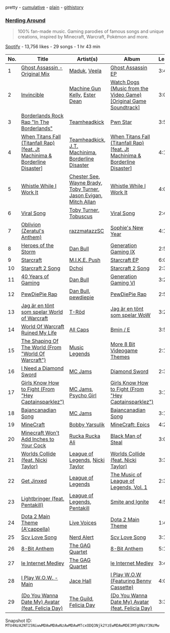 pretty - [cumulative](/playlists/cumulative/37i9dQZF1DX3YGn6btf5lC.md) - [plain](/playlists/plain/37i9dQZF1DX3YGn6btf5lC) - [githistory](https://github.githistory.xyz/mackorone/spotify-playlist-archive/blob/main/playlists/plain/37i9dQZF1DX3YGn6btf5lC)

### [Nerding Around](https://open.spotify.com/playlist/37i9dQZF1DX3YGn6btf5lC)

> 100% fan\-made music\. Gaming parodies of famous songs and unique creations, inspired by Minecraft, Warcraft, Pokémon and more.

[Spotify](https://open.spotify.com/user/spotify) - 13,756 likes - 29 songs - 1 hr 43 min

| No. | Title | Artist(s) | Album | Length |
|---|---|---|---|---|
| 1 | [Ghost Assassin \- Original Mix](https://open.spotify.com/track/3VPBqHUd17ZvEgabW9ZOUU) | [Maduk](https://open.spotify.com/artist/6TaaqqCMRMSpvNHClfnbEL), [Veela](https://open.spotify.com/artist/3CiuuHKIxxJPoNRvF94GtR) | [Ghost Assassin EP](https://open.spotify.com/album/3NmmUnjNr6G7wuBWSn0zKw) | 3:41 |
| 2 | [Invincible](https://open.spotify.com/track/4pw83J8CjgZvXvydMOvj0x) | [Machine Gun Kelly](https://open.spotify.com/artist/6TIYQ3jFPwQSRmorSezPxX), [Ester Dean](https://open.spotify.com/artist/0v2Y5jwtcv8LiWNTRls1KM) | [Watch Dogs \(Music from the Video Game\) \[Original Game Soundtrack\]](https://open.spotify.com/album/1D622TWd7hvxVZicNjVLjl) | 3:06 |
| 3 | [Borderlands Rock Rap "In The Borderlands"](https://open.spotify.com/track/0fp1PyzIVdjFqd0fmbLdXD) | [Teamheadkick](https://open.spotify.com/artist/3CBAfv5IxPSyPNilBTX4tP) | [Pwn Star](https://open.spotify.com/album/6qDBfy33RllgJSK41Hcokf) | 3:58 |
| 4 | [When Titans Fall \(Titanfall Rap\) \[feat\. Jt Machinima & Borderline Disaster\]](https://open.spotify.com/track/0gIZ3ra2a6SbMfkKlyEGr3) | [Teamheadkick](https://open.spotify.com/artist/3CBAfv5IxPSyPNilBTX4tP), [J.T\. Machinima](https://open.spotify.com/artist/6mlkT5pqlThES4htEAsPrw), [Borderline Disaster](https://open.spotify.com/artist/2jDWYFHDcGyQz5Ma53fzsI) | [When Titans Fall \(Titanfall Rap\) \[feat\. Jt Machinima & Borderline Disaster\]](https://open.spotify.com/album/4Qc9sDFr7Ce2XDySKk8fIK) | 4:14 |
| 5 | [Whistle While I Work It](https://open.spotify.com/track/2u3FkqjDD3yexZhbAq43cI) | [Chester See](https://open.spotify.com/artist/2iTiSaR023IikZDaOfEIRR), [Wayne Brady](https://open.spotify.com/artist/1wLJTOL6Mz0AOni5EcH4v3), [Toby Turner](https://open.spotify.com/artist/6uwKFlZFf71RsICMeiRuEy), [Jason Evigan](https://open.spotify.com/artist/1aZENDSuD4XXPlue0RJwSj), [Mitch Allan](https://open.spotify.com/artist/4FyVOf6dKtcx6tIXdxqOMB) | [Whistle While I Work It](https://open.spotify.com/album/2XnGJqLCNxv31x3UjHh2HY) | 4:06 |
| 6 | [Viral Song](https://open.spotify.com/track/5hiXiMHQbgzt3kfxAm0jnT) | [Toby Turner](https://open.spotify.com/artist/6uwKFlZFf71RsICMeiRuEy), [Tobuscus](https://open.spotify.com/artist/5rWd0mqWfC06fk315a6Igq) | [Viral Song](https://open.spotify.com/album/4eVlDMZ5P7NK988CVBioZp) | 2:44 |
| 7 | [Oblivion \(Zeratul's Anthem\)](https://open.spotify.com/track/0JPz0TG2OqnAtFN5EKbEP0) | [razzmatazzSC](https://open.spotify.com/artist/0CqUWmuisajRaQpQjV6Ivp) | [Sophie's New Year](https://open.spotify.com/album/4looWwSKUVBFchwAFOkr9M) | 4:18 |
| 8 | [Heroes of the Storm](https://open.spotify.com/track/6MqU4Ie5UUK5Ivoag5D9AQ) | [Dan Bull](https://open.spotify.com/artist/17BmVePNxhzlRGKc85xYsd) | [Generation Gaming IX](https://open.spotify.com/album/5r9FcEwJXa7cyE1wT5jmOL) | 2:54 |
| 9 | [Starcraft](https://open.spotify.com/track/4LHqpy3K9LCVUb9cAPL5Ax) | [M.I.K.E\. Push](https://open.spotify.com/artist/1FLWivyoqKrhsxokChtUnI) | [Starcraft EP](https://open.spotify.com/album/4xRkgBb2S0PYF3MraorFSk) | 6:09 |
| 10 | [Starcraft 2 Song](https://open.spotify.com/track/0jtQd7LMgtt0qvuOgcXSjU) | [Dchoi](https://open.spotify.com/artist/331X0tbsNLFq8ODgb5k4eo) | [Starcraft 2 Song](https://open.spotify.com/album/5hJSjCBLslRPoj2uM3cnaz) | 2:34 |
| 11 | [40 Years of Gaming](https://open.spotify.com/track/1ns3STBPKdYQmtoD8Vt9JE) | [Dan Bull](https://open.spotify.com/artist/17BmVePNxhzlRGKc85xYsd) | [Generation Gaming VI](https://open.spotify.com/album/7Cjd3XZqXHmRxZpPQw4MW4) | 3:26 |
| 12 | [PewDiePie Rap](https://open.spotify.com/track/4TTVKYjZnUTn2tvZ6lEyYt) | [Dan Bull](https://open.spotify.com/artist/17BmVePNxhzlRGKc85xYsd), [pewdiepie](https://open.spotify.com/artist/1JOdUvDAzNy3L37rZ4Nigr) | [PewDiePie Rap](https://open.spotify.com/album/35JcMlFLd2WkgC1MXDtVHt) | 2:56 |
| 13 | [Jag är en tönt som spelar World of Warcraft](https://open.spotify.com/track/1oaMPZsWn1qU1HaZfwY0HA) | [T\-Röd](https://open.spotify.com/artist/27BYTvHh3s1oA2kC3OJfMq) | [Jag är en tönt som spelar WoW](https://open.spotify.com/album/7keNeXbtP5ePohSvhgZmKy) | 3:24 |
| 14 | [World Of Warcraft Ruined My Life](https://open.spotify.com/track/5IKMn8l4rextVpvyWtVAb7) | [All Caps](https://open.spotify.com/artist/0I8db6d4O0qwnAhUeqoxQO) | [Bmin / E](https://open.spotify.com/album/6TB4UYNVhF7BUxroN2gxD3) | 3:55 |
| 15 | [The Shaping Of The World \(From "World Of Warcraft"\)](https://open.spotify.com/track/0kC96JkViOlYEr2G3dEz2l) | [Music Legends](https://open.spotify.com/artist/0cf25EACpDMSXZam6GgQe5) | [More 8 Bit Videogame Themes](https://open.spotify.com/album/5Lhwx4UWWTb4oGE3t0hELZ) | 2:18 |
| 16 | [I Need a Diamond Sword](https://open.spotify.com/track/6InvIEQLsByO4HG6RvA68w) | [MC Jams](https://open.spotify.com/artist/6wgy3yMfEYw0vdth7sKPhU) | [Diamond Sword](https://open.spotify.com/album/4lQcbG4Ukk8VhXslRuVrXw) | 2:31 |
| 17 | [Girls Know How to Fight \(From "Hey Captainsparklez"\)](https://open.spotify.com/track/6HdFvEIEMOzqFEgVYIlN3P) | [MC Jams](https://open.spotify.com/artist/6wgy3yMfEYw0vdth7sKPhU), [Psycho Girl](https://open.spotify.com/artist/0hg56eqhrF7sN4uL76oT4p) | [Girls Know How to Fight \(From "Hey Captainsparklez"\)](https://open.spotify.com/album/2XGBFIZ9pbzcxFHH0PCsGO) | 3:17 |
| 18 | [Bajancanadian Song](https://open.spotify.com/track/6bjljrd6dICc3cvZGGEbCj) | [MC Jams](https://open.spotify.com/artist/6wgy3yMfEYw0vdth7sKPhU) | [Bajancanadian Song](https://open.spotify.com/album/2oaS0HbNXQlVOlVyRqbUm3) | 3:11 |
| 19 | [MineCraft](https://open.spotify.com/track/4wMtBUXd3tHMyUg3WY04N9) | [Bobby Yarsulik](https://open.spotify.com/artist/2AcaLaivY9F5M4fHQjAXNO) | [MineCraft: Epics](https://open.spotify.com/album/1tQQKAd4Z44k1iFqaYRBwS) | 4:24 |
| 20 | [Minecraft Won't Add Inches to Your Cock](https://open.spotify.com/track/40a9Fv8yyUPH8xEyAUfNRo) | [Rucka Rucka Ali](https://open.spotify.com/artist/77avA3qzF6itxvXlb2mmNy) | [Black Man of Steal](https://open.spotify.com/album/6HHbKC9Pi4lWqY3ddRd6k9) | 3:08 |
| 21 | [Worlds Collide \(feat\. Nicki Taylor\)](https://open.spotify.com/track/17hcFa5JZWpaSJ36Bi3nTw) | [League of Legends](https://open.spotify.com/artist/47mIJdHORyRerp4os813jD), [Nicki Taylor](https://open.spotify.com/artist/40eCNuH12cyxEcIVObqFrG) | [Worlds Collide \(feat\. Nicki Taylor\)](https://open.spotify.com/album/3YwvcAfyTcuDRF5UFglLaH) | 3:36 |
| 22 | [Get Jinxed](https://open.spotify.com/track/32IMcJ5pQ71rOFD0bIdneJ) | [League of Legends](https://open.spotify.com/artist/47mIJdHORyRerp4os813jD) | [The Music of League of Legends, Vol\. 1](https://open.spotify.com/album/5FaR6iJY0jAiLJxhnLTzmk) | 2:34 |
| 23 | [Lightbringer \(feat\. Pentakill\)](https://open.spotify.com/track/1zhuSed56xkTPxqCR9fWkF) | [League of Legends](https://open.spotify.com/artist/47mIJdHORyRerp4os813jD), [Pentakill](https://open.spotify.com/artist/2qcGTB5s2t9o2w9SrI719s) | [Smite and Ignite](https://open.spotify.com/album/6dAPIEzr6lVHXv9hqiszGr) | 4:56 |
| 24 | [Dota 2 Main Theme \(A'cappella\)](https://open.spotify.com/track/16Vx6T7uOiWk57QRde45C2) | [Live Voices](https://open.spotify.com/artist/5SoYNg3hKZV1rCUZDmgGJj) | [Dota 2 Main Theme](https://open.spotify.com/album/7p975c7JFrffuRdvX3acXQ) | 1:43 |
| 25 | [Scv Love Song](https://open.spotify.com/track/47FYnAQp5X44mxh1cZOwil) | [Nerd Alert](https://open.spotify.com/artist/1fii8KaGFtaRzdJ3pZPkm8) | [Scv Love Song](https://open.spotify.com/album/7FmZOv8eNzruGEZfCfn2Ov) | 3:15 |
| 26 | [8\-Bit Anthem](https://open.spotify.com/track/3qeHRH2O7jUkZLIsXKnu21) | [The GAG Quartet](https://open.spotify.com/artist/6qcUeWE0nbXnXcoLLPpDoa) | [8\-Bit Anthem](https://open.spotify.com/album/06LZbYlwkIiVZnwegxcHeh) | 5:10 |
| 27 | [le Internet Medley](https://open.spotify.com/track/3PGwHKAK7p5V7LDzZK1tbu) | [The GAG Quartet](https://open.spotify.com/artist/6qcUeWE0nbXnXcoLLPpDoa) | [le Internet Medley](https://open.spotify.com/album/2AI5qK3ESiw0z2JsxiLEcf) | 3:49 |
| 28 | [I Play W.O.W\. \- Main](https://open.spotify.com/track/1puny8tzEp22AhYnunNKxc) | [Jace Hall](https://open.spotify.com/artist/2E645PClO7w4lnSJRqyugq) | [I Play W.O.W \(Featuring Benny Cassette\)](https://open.spotify.com/album/7McI2tjPuR1e6XHsoKzEl8) | 4:01 |
| 29 | [\(Do You Wanna Date My\) Avatar \(feat\. Felicia Day\)](https://open.spotify.com/track/5wbSBRMCIFx381ltPrlDKm) | [The Guild](https://open.spotify.com/artist/4ZTRDkeQlp2OsLLVd0iSd8), [Felicia Day](https://open.spotify.com/artist/67pV3IHfrxmBSOdhwyKDQU) | [\(Do You Wanna Date My\) Avatar \(feat\. Felicia Day\)](https://open.spotify.com/album/2VS1J10r6k9w2kUjQAROuS) | 3:39 |

Snapshot ID: `MTU4NzA2NTI5NiwwMDAwMDAwNzAwMDAwMTcxODQ3Njk2YzEwMDAwMDE3MTg0NzY3NzMw`